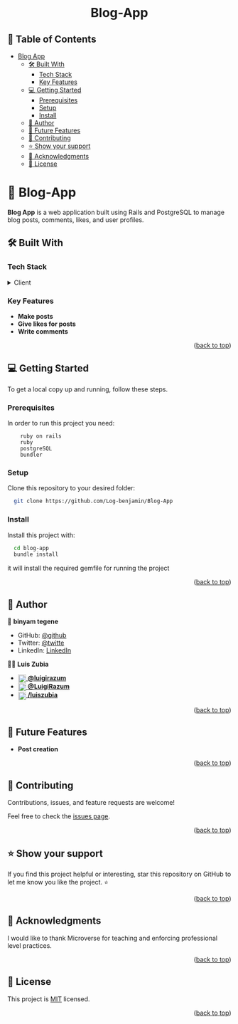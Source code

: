 <div align="center">
  <br/>
  <h1><b>Blog-App</b></h1>

</div>

<!-- TABLE OF CONTENTS -->

## 📗 Table of Contents

- [Blog App ](#-about-project-)
  - [🛠 Built With ](#-built-with-)
    - [Tech Stack ](#tech-stack-)
    - [Key Features ](#key-features-)
  - [💻 Getting Started ](#-getting-started-)
    - [Prerequisites](#prerequisites)
    - [Setup](#setup)
    - [Install](#install)
  - [👥 Author ](#-author-)
  - [🔭 Future Features ](#-future-features-)
  - [🤝 Contributing ](#-contributing-)
  - [⭐️ Show your support ](#️-show-your-support-)
  - [🙏 Acknowledgments ](#-acknowledgments-)
  - [📝 License ](#-license-)

<!-- PROJECT DESCRIPTION -->

# 📖 Blog-App <a name="about-project"></a>

**Blog App** is a web application built using Rails and PostgreSQL to manage blog posts, comments, likes, and user profiles.

## 🛠 Built With <a name="built-with"></a>

### Tech Stack <a name="tech-stack"></a>

<details>
  <summary>Client</summary>
    <li><a href="https://www.ruby-lang.org/en/">Ruby on Rails</a></li>
</details>

<!-- Features -->

### Key Features <a name="key-features"></a>

- **Make posts**
- **Give likes for posts**
- **Write comments**

<p align="right">(<a href="#readme-top">back to top</a>)</p>

<!-- GETTING STARTED -->

## 💻 Getting Started <a name="getting-started"></a>

To get a local copy up and running, follow these steps.

### Prerequisites

In order to run this project you need:

```
    ruby on rails
    ruby
    postgreSQL
    bundler
```

### Setup

Clone this repository to your desired folder:

```bash
  git clone https://github.com/Log-benjamin/Blog-App
```

### Install

Install this project with:

```bash
  cd blog-app
  bundle install
```

it will install the required gemfile for running the project


<p align="right">(<a href="#readme-top">back to top</a>)</p>

<!-- AUTHORS -->

## 👥 Author <a name="author"></a>

👤 **binyam tegene**

- GitHub: [@github](https://github.com/Log-benjamin?tab=repositories)
- Twitter: [@twitte](https://twitter.com/@binyam_tegene)
- LinkedIn: [LinkedIn](https://www.linkedin.com/in/binyam-tegene-4b77ab265)

👨‍💻 **Luis Zubia**

<ul>
  <li>
    <a href="https://github.com/luigirazum">
    <img align="center" width="18px" src="https://upload.wikimedia.org/wikipedia/commons/2/24/Github_logo_svg.svg" alt="github logo" />
    <b>@luigirazum</b>
    </a>
  </li>
  <li>
  <!-- TODO: Change X-Logo source file -->
    <a href="https://twitter.com/LuigiRazum">
    <img align="center" width="18px" src="app/assets/images/logos/x-new-logo.svg" alt="" />
    <b>@LuigiRazum</b>
    </a>
  </li>
  <li>
    <a href="https://linkedin.com/in/luiszubia">
    <img align="center" width="18px" src="https://upload.wikimedia.org/wikipedia/commons/c/ca/LinkedIn_logo_initials.png" alt="linkedin logo" />
    <b>/luiszubia</b>
    </a>
  </li>
</ul>
<p align="right">(<a href="#readme-top">back to top</a>)</p>

<!-- FUTURE FEATURES -->

## 🔭 Future Features <a name="future-features"></a>

- **Post creation**

<p align="right">(<a href="#readme-top">back to top</a>)</p>

<!-- CONTRIBUTING -->

## 🤝 Contributing <a name="contributing"></a>

Contributions, issues, and feature requests are welcome!

Feel free to check the [issues page](https://github.com/meryemsanem/blog-app/issues).

<p align="right">(<a href="#readme-top">back to top</a>)</p>

<!-- SUPPORT -->

## ⭐️ Show your support <a name="support"></a>

If you find this project helpful or interesting, star this repository on GitHub to let me know you like the project. ⭐️

<p align="right">(<a href="#readme-top">back to top</a>)</p>

<!-- ACKNOWLEDGEMENTS -->

## 🙏 Acknowledgments <a name="acknowledgements"></a>

I would like to thank Microverse for teaching and enforcing professional level practices.

<p align="right">(<a href="#readme-top">back to top</a>)</p>

<!-- LICENSE -->

## 📝 License <a name="license"></a>

This project is [MIT](./LICENSE) licensed.

<p align="right">(<a href="#readme-top">back to top</a>)</p>
